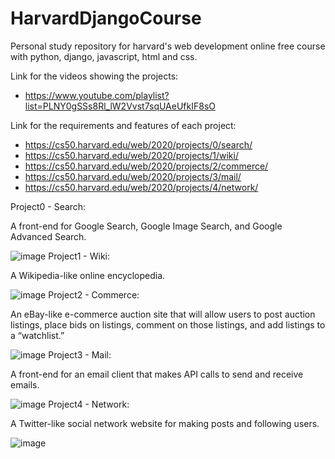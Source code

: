 # HarvardDjangoCourse
Personal study repository for harvard's web development online free course with python, django, javascript, html and css.

Link for the videos showing the projects:
- https://www.youtube.com/playlist?list=PLNY0gSSs8Rl_lW2Vvst7sqUAeUfkIF8sO

Link for the requirements and features of each project:
- https://cs50.harvard.edu/web/2020/projects/0/search/
- https://cs50.harvard.edu/web/2020/projects/1/wiki/
- https://cs50.harvard.edu/web/2020/projects/2/commerce/
- https://cs50.harvard.edu/web/2020/projects/3/mail/
- https://cs50.harvard.edu/web/2020/projects/4/network/

Project0 - Search:

A front-end for Google Search, Google Image Search, and Google Advanced Search.

![image](https://user-images.githubusercontent.com/53490820/165775212-e6c2fc6d-1754-4e9c-a768-5f0ac926080c.png)
Project1 - Wiki:

A Wikipedia-like online encyclopedia.

![image](https://user-images.githubusercontent.com/53490820/165775251-a6918927-e994-43b0-9ea3-39fc3ce90887.png)
Project2 - Commerce:

An eBay-like e-commerce auction site that will allow users to post auction listings, place bids on listings, comment on those listings, 
and add listings to a “watchlist.”

![image](https://user-images.githubusercontent.com/53490820/165775452-c1558b2c-f636-48f2-bbf7-d1dbd1cb7dea.png)
Project3 - Mail:

A front-end for an email client that makes API calls to send and receive emails.

![image](https://user-images.githubusercontent.com/53490820/165775586-4ef0fe5b-2943-4443-895e-0e4ec7276400.png)
Project4 - Network:

A Twitter-like social network website for making posts and following users.

![image](https://user-images.githubusercontent.com/53490820/165775667-0d12bb03-6bab-4f82-89e5-ce38cb529ccd.png)
